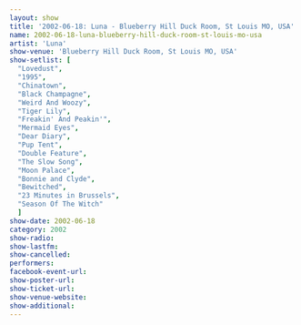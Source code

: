 ```yaml
---
layout: show
title: '2002-06-18: Luna - Blueberry Hill Duck Room, St Louis MO, USA'
name: 2002-06-18-luna-blueberry-hill-duck-room-st-louis-mo-usa
artist: 'Luna'
show-venue: 'Blueberry Hill Duck Room, St Louis MO, USA'
show-setlist: [
  "Lovedust",
  "1995",
  "Chinatown",
  "Black Champagne",
  "Weird And Woozy",
  "Tiger Lily",
  "Freakin' And Peakin'",
  "Mermaid Eyes",
  "Dear Diary",
  "Pup Tent",
  "Double Feature",
  "The Slow Song",
  "Moon Palace",
  "Bonnie and Clyde",
  "Bewitched",
  "23 Minutes in Brussels",
  "Season Of The Witch"
  ]
show-date: 2002-06-18
category: 2002
show-radio: 
show-lastfm: 
show-cancelled: 
performers: 
facebook-event-url: 
show-poster-url: 
show-ticket-url: 
show-venue-website: 
show-additional: 
---
```


